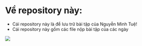 # Về repository này:

* Cái repository này là để lưu trữ bài tập của Nguyễn Minh Tuệ!
* Cái repository này gồm các file nộp bài tập của các ngày


![](https://github.com/tuedepzai/Dast-Homework/blob/master/ShikanokoNokonokoKoshitantan.gif)
